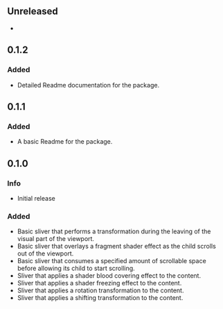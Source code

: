 ## Unreleased
* 

## 0.1.2
### Added
* Detailed Readme documentation for the package.

## 0.1.1
### Added
* A basic Readme for the package. 

## 0.1.0
### Info
* Initial release

### Added
* Basic sliver that performs a transformation during the leaving of the visual part of the viewport.
* Basic sliver that overlays a fragment shader effect as the child scrolls out of the viewport.
* Basic sliver that consumes a specified amount of scrollable space before allowing its child to start scrolling.
* Sliver that applies a shader blood covering effect to the content.
* Sliver that applies a shader freezing effect to the content.
* Sliver that applies a rotation transformation to the content.
* Sliver that applies a shifting transformation to the content.